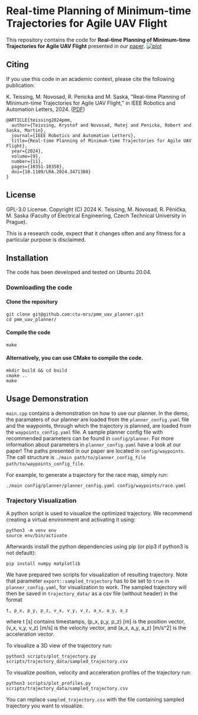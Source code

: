 # Real-time Planning of Minimum-time Trajectories for Agile UAV Flight
This repository contains the code for **Real-time Planning of Minimum-time Trajectories for Agile UAV Flight** presented in our [paper](https://ieeexplore.ieee.org/document/10700666).
[![plot](./figs/video_title.png)](https://youtu.be/wArd536Amro)

## Citing
If you use this code in an academic context, please cite the following publication:

K. Teissing, M. Novosad, R. Penicka and M. Saska, "Real-time Planning of Minimum-time Trajectories for Agile UAV Flight," in IEEE Robotics and Automation Letters, 2024. ([PDF](https://arxiv.org/pdf/2409.16074))

```
@ARTICLE{teissing2024pmm,
  author={Teissing, Krystof and Novosad, Matej and Penicka, Robert and Saska, Martin},
  journal={IEEE Robotics and Automation Letters}, 
  title={Real-time Planning of Minimum-time Trajectories for Agile UAV Flight}, 
  year={2024},
  volume={9},
  number={11},
  pages={10351-10358},
  doi={10.1109/LRA.2024.3471388}
}
```

## License
GPL-3.0 License. Copyright (C) 2024 K. Teissing, M. Novosad, R. Pěnička, M. Saska (Faculty of Electrical Engineering, Czech Technical University in Prague).

This is a research code, expect that it changes often and any fitness for a particular purpose is disclaimed.

## Installation
The code has been developed and tested on Ubuntu 20.04.

### Downloading the code
#### Clone the repository

```
git clone git@github.com:ctu-mrs/pmm_uav_planner.git
cd pmm_uav_planner/
```

#### Compile the code

```
make
```

#### Alternatively, you can use CMake to compile the code.

```
mkdir build && cd build
cmake ..
make
```

## Usage Demonstration

<!-- `main.cpp` contains a demonstration on how to use our planner. 
In the demo, we load paramaters of our planner from a planner_config yaml file, and the waypoints through which the trajectory is planned from waypoints_config yaml file.
We have prepared a sample planner config file with recommended parameters in `config/planner`.
For reference of what each parameter present in `planner_config.yaml`, have a look at our paper!
The paths we presented in our paper are located in `config/waypoints`.
The call structure is `./main path/to/planner_config_file path/to/waypoints_config_file`. -->
`main.cpp` contains a demonstration on how to use our planner. 
In the demo, the paramaters of our planner are loaded from the `planner_config.yaml` file and the waypoints, through which the trajectory is planned, are loaded from the `waypoints_config.yaml` file.
A sample planner config file with recommended parameters can be found in `config/planner`.
For more information about parameters in `planner_config.yaml` have a look at our paper!
The paths presented in our paper are located in `config/waypoints`.
The call structure is `./main path/to/planner_config_file path/to/waypoints_config_file`.

For example, to generate a trajectory for the race map, simply run:

```
./main config/planner/planner_config.yaml config/waypoints/race.yaml
```

### Trajectory Visualization

A python script is used to visualize the optimized trajectory.
We recommend creating a virtual environment and activating it using:
```
python3 -m venv env
source env/bin/activate
```

Afterwards install the python dependencies using pip (or pip3 if python3 is not default):
```
pip install numpy matplotlib
```

We have prepared two scripts for visualization of resulting trajectory. Note that parameter `export::sampled_trajectory` has to be set to `true` in `planner_config.yaml`, for visualization to work.
The sampled trajectory will then be saved in `trajectory_data/` as a csv file (without header) in the format

```
t, p_x, p_y, p_z, v_x, v_y, v_z, a_x, a_y, a_z
```
where t [s] contains timestamps, (p_x, p_y, p_z) [m] is the position vector, (v_x, v_y, v_z) [m/s] is the velocity vector, and (a_x, a_y, a_z) [m/s^2] is the acceleration vector.

To visualize a 3D view of the trajectory run:
```
python3 scripts/plot_trajectory.py scripts/trajectory_data/sampled_trajectory.csv
```

To visualize position, velocity and acceleration profiles of the trajectory run:
```
python3 scripts/plot_profiles.py scripts/trajectory_data/sampled_trajectory.csv
```

You can replace `sampled_trajectory.csv` with the file containing sampled trajectory you want to visualize.
